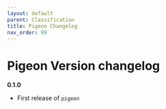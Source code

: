 ```yaml
---
layout: default
parent: Classification
title: Pigeon Changelog
nav_order: 99
---
```


# Pigeon Version changelog

**0.1.0**
   * First release of `pigeon`

